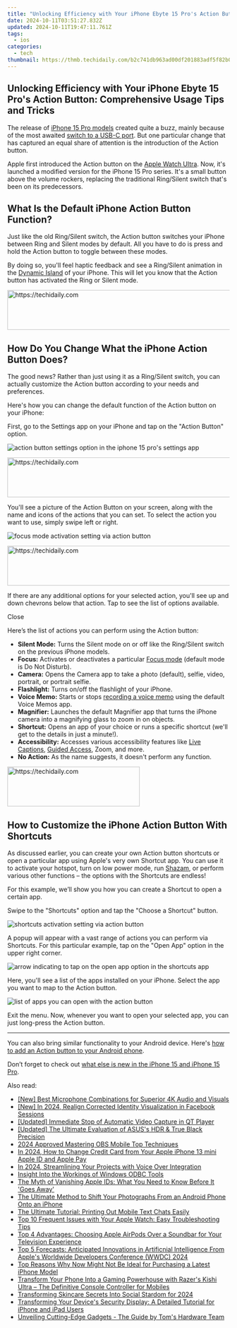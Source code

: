 ```yaml
---
title: "Unlocking Efficiency with Your iPhone Ebyte 15 Pro's Action Button: Comprehensive Usage Tips and Tricks"
date: 2024-10-11T03:51:27.832Z
updated: 2024-10-11T19:47:11.761Z
tags:
  - ios
categories:
  - tech
thumbnail: https://thmb.techidaily.com/b2c741db963ad00df201883adf5f82b0b65621c38ea9e6dfe43b98273ae04085.jpg
---
```


## Unlocking Efficiency with Your iPhone Ebyte 15 Pro's Action Button: Comprehensive Usage Tips and Tricks

The release of [iPhone 15 Pro models](https://facebook-video-content.techidaily.com/new-direct-interaction-enhancing-live-broadcasts-with-desktop-share/) created quite a buzz, mainly because of the most awaited [switch to a USB-C port](https://tech-recovery.techidaily.com/the-complete-walkthrough-correctly-repairing-d3dx939dll-errors/). But one particular change that has captured an equal share of attention is the introduction of the Action button.

 Apple first introduced the Action button on the [Apple Watch Ultra](https://video-capture.techidaily.com/new-bandicam-in-depth-review-for-the-modern-user/). Now, it's launched a modified version for the iPhone 15 Pro series. It's a small button above the volume rockers, replacing the traditional Ring/Silent switch that's been on its predecessors.

##  What Is the Default iPhone Action Button Function?

 Just like the old Ring/Silent switch, the Action button switches your iPhone between Ring and Silent modes by default. All you have to do is press and hold the Action button to toggle between these modes.

 By doing so, you'll feel haptic feedback and see a Ring/Silent animation in the [Dynamic Island](https://youtube-zero.techidaily.com/024-approved-mastering-mobile-thumbnail-creation-for-youtube/) of your iPhone. This will let you know that the Action button has activated the Ring or Silent mode.

<!-- affiliate ads begin -->
<a href="https://appsumo.8odi.net/c/5597632/2130871/7443" target="_top" id="2130871">
  <img src="//a.impactradius-go.com/display-ad/7443-2130871" border="0" alt="https://techidaily.com" width="728" height="90"/>
</a>
<img height="0" width="0" src="https://appsumo.8odi.net/i/5597632/2130871/7443" style="position:absolute;visibility:hidden;" border="0" />
<!-- affiliate ads end -->

##  How Do You Change What the iPhone Action Button Does?

 The good news? Rather than just using it as a Ring/Silent switch, you can actually customize the Action button according to your needs and preferences.

 Here's how you can change the default function of the Action button on your iPhone:

 First, go to the Settings app on your iPhone and tap on the "Action Button" option.

![action button settings option in the iphone 15 pro's settings app](https://static1.howtogeekimages.com/wordpress/wp-content/uploads/2023/10/action-button-settings-1.png) 

<!-- affiliate ads begin -->
<a href="https://unicoeye.pxf.io/c/5597632/2134497/18498" target="_top" id="2134497">
  <img src="//a.impactradius-go.com/display-ad/18498-2134497" border="0" alt="https://techidaily.com" width="728" height="90"/>
</a>
<img height="0" width="0" src="https://unicoeye.pxf.io/i/5597632/2134497/18498" style="position:absolute;visibility:hidden;" border="0" />
<!-- affiliate ads end -->

 You'll see a picture of the Action Button on your screen, along with the name and icons of the actions that you can set. To select the action you want to use, simply swipe left or right.

![focus mode activation setting via action button](https://static1.howtogeekimages.com/wordpress/wp-content/uploads/2023/10/focus-action-button.png) 

<!-- affiliate ads begin -->
<a href="https://appsumo.8odi.net/c/5597632/2123738/7443" target="_top" id="2123738">
  <img src="//a.impactradius-go.com/display-ad/7443-2123738" border="0" alt="https://techidaily.com" width="600" height="90"/>
</a>
<img height="0" width="0" src="https://appsumo.8odi.net/i/5597632/2123738/7443" style="position:absolute;visibility:hidden;" border="0" />
<!-- affiliate ads end -->

 If there are any additional options for your selected action, you'll see up and down chevrons below that action. Tap to see the list of options available.

Close 

 Here’s the list of actions you can perform using the Action button:

* **Silent Mode:** Turns the Silent mode on or off like the Ring/Silent switch on the previous iPhone models.
* **Focus:** Activates or deactivates a particular [Focus mode](https://youtube-clips.techidaily.com/2024-approved-designing-distinctive-denouements/) (default mode is Do Not Disturb).
* **Camera:** Opens the Camera app to take a photo (default), selfie, video, portrait, or portrait selfie.
* **Flashlight:** Turns on/off the flashlight of your iPhone.
* **Voice Memo:** Starts or stops [recording a voice memo](https://hardware-tips.techidaily.com/mastering-modern-electronics-a-guide-by-toms-hardware-experts/) using the default Voice Memos app.
* **Magnifier:** Launches the default Magnifier app that turns the iPhone camera into a magnifying glass to zoom in on objects.
* **Shortcut:** Opens an app of your choice or runs a specific shortcut (we'll get to the details in just a minute!).
* **Accessibility:** Accesses various accessibility features like [Live Captions](https://driver-error.techidaily.com/hd-audio-mastery-on-windows-11/), [Guided Access](https://some-techniques.techidaily.com/2024-approved-from-camera-to-channel-a-thoroughly-researched-video-instruction-manual/), Zoom, and more.
* **No Action:** As the name suggests, it doesn't perform any function.

<!-- affiliate ads begin -->
<a href="https://aligracehair.sjv.io/c/5597632/1948949/19272" target="_top" id="1948949">
  <img src="//a.impactradius-go.com/display-ad/19272-1948949" border="0" alt="https://techidaily.com" width="300" height="90"/>
</a>
<img height="0" width="0" src="https://aligracehair.sjv.io/i/5597632/1948949/19272" style="position:absolute;visibility:hidden;" border="0" />
<!-- affiliate ads end -->

##  How to Customize the iPhone Action Button With Shortcuts

 As discussed earlier, you can create your own Action button shortcuts or open a particular app using Apple's very own Shortcut app. You can use it to activate your hotspot, turn on low power mode, run [Shazam](https://android-pokemon-go.techidaily.com/the-magnificent-art-of-pokemon-go-streaming-on-asus-rog-phone-8-pro-drfone-by-drfone-virtual-android/), or perform various other functions – the options with the Shortcuts are endless!

 For this example, we’ll show you how you can create a Shortcut to open a certain app.

 Swipe to the "Shortcuts" option and tap the "Choose a Shortcut" button.

![shortcuts activation setting via action button](https://static1.howtogeekimages.com/wordpress/wp-content/uploads/2023/10/shortcuts-action-button-1.png) 

 A popup will appear with a vast range of actions you can perform via Shortcuts. For this particular example, tap on the "Open App" option in the upper right corner.

![arrow indicating to tap on the open app option in the shortcuts app](https://static1.howtogeekimages.com/wordpress/wp-content/uploads/2023/10/shortcuts-popup-action-button-1.png) 

 Here, you'll see a list of the apps installed on your iPhone. Select the app you want to map to the Action button.

![list of apps you can open with the action button](https://static1.howtogeekimages.com/wordpress/wp-content/uploads/2023/10/shortcuts-apps-action-button.png) 

 Exit the menu. Now, whenever you want to open your selected app, you can just long-press the Action button.

---

 You can also bring similar functionality to your Android device. Here's [how to add an Action button to your Android phone](https://extra-guidance.techidaily.com/updated-iphone-video-editing-shorten-crop-and-resize-basics/).

 Don’t forget to check out [what else is new in the iPhone 15 and iPhone 15 Pro](https://unlock-android.techidaily.com/how-to-reset-your-infinix-hot-40-pro-lock-screen-password-by-drfone-android/).

<ins class="adsbygoogle"
     style="display:block"
     data-ad-format="autorelaxed"
     data-ad-client="ca-pub-7571918770474297"
     data-ad-slot="1223367746"></ins>

<ins class="adsbygoogle"
     style="display:block"
     data-ad-client="ca-pub-7571918770474297"
     data-ad-slot="8358498916"
     data-ad-format="auto"
     data-full-width-responsive="true"></ins>

<span class="atpl-alsoreadstyle">Also read:</span>
<div><ul>
<li><a href="https://article-knowledge.techidaily.com/new-best-microphone-combinations-for-superior-4k-audio-and-visuals/"><u>[New] Best Microphone Combinations for Superior 4K Audio and Visuals</u></a></li>
<li><a href="https://facebook-video-content.techidaily.com/new-in-2024-realign-corrected-identity-visualization-in-facebook-sessions/"><u>[New] In 2024, Realign Corrected Identity Visualization in Facebook Sessions</u></a></li>
<li><a href="https://screen-sharing-recording.techidaily.com/updated-immediate-stop-of-automatic-video-capture-in-qt-player/"><u>[Updated] Immediate Stop of Automatic Video Capture in QT Player</u></a></li>
<li><a href="https://some-tips.techidaily.com/updated-the-ultimate-evaluation-of-asuss-hdr-and-true-black-precision/"><u>[Updated] The Ultimate Evaluation of ASUS's HDR & True Black Precision</u></a></li>
<li><a href="https://video-screen-grab.techidaily.com/2024-approved-mastering-obs-mobile-top-techniques/"><u>2024 Approved Mastering OBS Mobile Top Techniques</u></a></li>
<li><a href="https://apple-account.techidaily.com/in-2024-how-to-change-credit-card-from-your-apple-iphone-13-mini-apple-id-and-apple-pay-by-drfone-ios/"><u>In 2024, How to Change Credit Card from Your Apple iPhone 13 mini Apple ID and Apple Pay</u></a></li>
<li><a href="https://fox-friendly.techidaily.com/in-2024-streamlining-your-projects-with-voice-over-integration/"><u>In 2024, Streamlining Your Projects with Voice Over Integration</u></a></li>
<li><a href="https://win11-tips.techidaily.com/insight-into-the-workings-of-windows-odbc-tools/"><u>Insight Into the Workings of Windows ODBC Tools</u></a></li>
<li><a href="https://os-tips.techidaily.com/the-myth-of-vanishing-apple-ids-what-you-need-to-know-before-it-goes-away/"><u>The Myth of Vanishing Apple IDs: What You Need to Know Before It 'Goes Away'</u></a></li>
<li><a href="https://os-tips.techidaily.com/the-ultimate-method-to-shift-your-photographs-from-an-android-phone-onto-an-iphone/"><u>The Ultimate Method to Shift Your Photographs From an Android Phone Onto an iPhone</u></a></li>
<li><a href="https://os-tips.techidaily.com/the-ultimate-tutorial-printing-out-mobile-text-chats-easily/"><u>The Ultimate Tutorial: Printing Out Mobile Text Chats Easily</u></a></li>
<li><a href="https://os-tips.techidaily.com/top-10-frequent-issues-with-your-apple-watch-easy-troubleshooting-tips/"><u>Top 10 Frequent Issues with Your Apple Watch: Easy Troubleshooting Tips</u></a></li>
<li><a href="https://os-tips.techidaily.com/top-4-advantages-choosing-apple-airpods-over-a-soundbar-for-your-television-experience/"><u>Top 4 Advantages: Choosing Apple AirPods Over a Soundbar for Your Television Experience</u></a></li>
<li><a href="https://os-tips.techidaily.com/top-5-forecasts-anticipated-innovations-in-artificnial-intelligence-from-apples-worldwide-developers-conference-wwdc-2024/"><u>Top 5 Forecasts: Anticipated Innovations in Artificnial Intelligence From Apple's Worldwide Developers Conference (WWDC) 2024</u></a></li>
<li><a href="https://os-tips.techidaily.com/top-reasons-why-now-might-not-be-ideal-for-purchasing-a-latest-iphone-model/"><u>Top Reasons Why Now Might Not Be Ideal for Purchasing a Latest iPhone Model</u></a></li>
<li><a href="https://os-tips.techidaily.com/transform-your-phone-into-a-gaming-powerhouse-with-razers-kishi-ultra-the-definitive-console-controller-for-mobiles/"><u>Transform Your Phone Into a Gaming Powerhouse with Razer's Kishi Ultra – The Definitive Console Controller for Mobiles</u></a></li>
<li><a href="https://facebook-video-share.techidaily.com/transforming-skincare-secrets-into-social-stardom-for-2024/"><u>Transforming Skincare Secrets Into Social Stardom for 2024</u></a></li>
<li><a href="https://os-tips.techidaily.com/transforming-your-devices-security-display-a-detailed-tutorial-for-iphone-and-ipad-users/"><u>Transforming Your Device's Security Display: A Detailed Tutorial for iPhone and iPad Users</u></a></li>
<li><a href="https://hardware-reviews.techidaily.com/unveiling-cutting-edge-gadgets-the-guide-by-toms-hardware-team/"><u>Unveiling Cutting-Edge Gadgets - The Guide by Tom's Hardware Team</u></a></li>
</ul></div>

